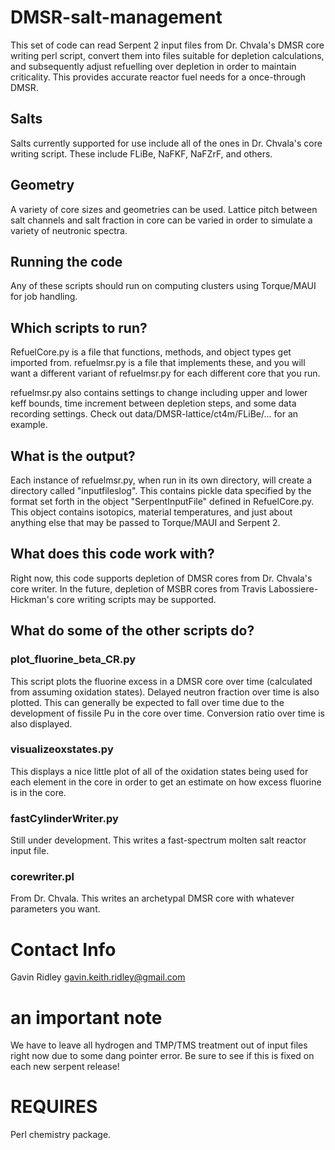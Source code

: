 # DMSR-salt-management
This set of code can read Serpent 2 input files from Dr. Chvala's DMSR core writing perl script, convert them into files suitable for depletion calculations,
and subsequently adjust refuelling over depletion in order to maintain criticality. This provides accurate reactor fuel needs for a once-through DMSR.

## Salts
Salts currently supported for use include all of the ones in Dr. Chvala's core writing script. These include FLiBe, NaFKF, NaFZrF, and others.

## Geometry
A variety of core sizes and geometries can be used. Lattice pitch between salt channels and salt fraction in core can be varied in order to simulate a
variety of neutronic spectra.

## Running the code
Any of these scripts should run on computing clusters using Torque/MAUI for job handling.

## Which scripts to run?
RefuelCore.py is a file that functions, methods, and object types get imported from.
refuelmsr.py is a file that implements these, and you will want a different variant of
refuelmsr.py for each different core that you run.

refuelmsr.py also contains settings to change including upper and lower keff bounds, time increment between depletion steps,
and some data recording settings. Check out data/DMSR-lattice/ct4m/FLiBe/... for an example.

## What is the output?
Each instance of refuelmsr.py, when run in its own directory, will create a directory called "inputfileslog". This contains 
pickle data specified by the format set forth in the object "SerpentInputFile" defined in RefuelCore.py. This object contains isotopics,
material temperatures, and just about anything else that may be passed to Torque/MAUI and Serpent 2.

## What does this code work with?
Right now, this code supports depletion of DMSR cores from Dr. Chvala's core writer. In the future, depletion of MSBR cores from
Travis Labossiere-Hickman's core writing scripts may be supported.

## What do some of the other scripts do?
### plot_fluorine_beta_CR.py
This script plots the fluorine excess in a DMSR core over time (calculated from assuming oxidation states). Delayed neutron fraction over time is also plotted. This can generally be expected to fall over time due to the development of fissile Pu in the core over time. Conversion ratio over time is also displayed.

### visualizeoxstates.py
This displays a nice little plot of all of the oxidation states being used for each element in the core in order to get an estimate on how excess fluorine is in the core.

### fastCylinderWriter.py
Still under development. This writes a fast-spectrum molten salt reactor input file.

### corewriter.pl
From Dr. Chvala. This writes an archetypal DMSR core with whatever parameters you want.

# Contact Info
Gavin Ridley
gavin.keith.ridley@gmail.com


# an important note
We have to leave all hydrogen and TMP/TMS treatment out of input files right now due to some dang pointer error. Be sure to see if this is fixed on each new serpent release!

# REQUIRES
Perl chemistry package.
